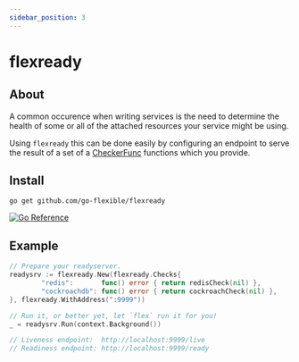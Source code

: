 ```yaml
---
sidebar_position: 3
---
```

# flexready

## About

A common occurence when writing services is the need to determine the health of some or all of the attached resources your service might be using.

Using `flexready` this can be done easily by configuring an endpoint to serve the result of a set of a [CheckerFunc](https://pkg.go.dev/github.com/go-flexible/flexready#CheckerFunc) functions which you provide.

## Install

```shell
go get github.com/go-flexible/flexready
```

[![Go Reference](https://pkg.go.dev/badge/github.com/go-flexible/flexready.svg)](https://pkg.go.dev/github.com/go-flexible/flexready)

## Example

```go
// Prepare your readyserver.
readysrv := flexready.New(flexready.Checks{
        "redis":       func() error { return redisCheck(nil) },
        "cockroachdb": func() error { return cockroachCheck(nil) },
}, flexready.WithAddress(":9999"))

// Run it, or better yet, let `flex` run it for you!
_ = readysrv.Run(context.Background())

// Liveness endpoint:  http://localhost:9999/live
// Readiness endpoint: http://localhost:9999/ready
```
